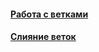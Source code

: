 #### [Работа с ветками](working-with-branches/working-with-branches.md)
#### [Слияние веток](merging/merging.md)
